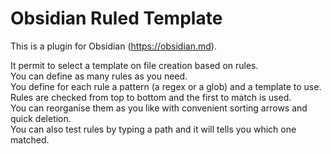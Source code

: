 # Obsidian Ruled Template

This is a plugin for Obsidian (https://obsidian.md).

It permit to select a template on file creation based on rules.  
You can define as many rules as you need.  
You define for each rule a pattern (a regex or a glob) and a template to use.  
Rules are checked from top to bottom and the first to match is used.  
You can reorganise them as you like with convenient sorting arrows and quick deletion.  
You can also test rules by typing a path and it will tells you which one matched.
